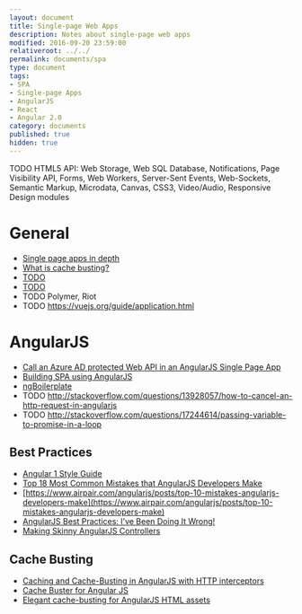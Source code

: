 ```yaml
---
layout: document
title: Single-page Web Apps
description: Notes about single-page web apps
modified: 2016-09-20 23:59:00
relativeroot: ../../
permalink: documents/spa
type: document
tags:
- SPA
- Single-page Apps
- AngularJS
- React
- Angular 2.0
category: documents
published: true
hidden: true
---
```


TODO HTML5 API: Web Storage, Web SQL Database, Notifications, Page Visibility API, Forms, Web Workers, Server-Sent Events, Web-Sockets, Semantic Markup, Microdata, Canvas, CSS3, Video/Audio, Responsive Design modules

# General

 - [Single page apps in depth](http://singlepageappbook.com/)
 - [What is cache busting?](http://curtistimson.co.uk/front-end-dev/what-is-cache-busting/)
 - [TODO](https://www.quora.com/React-Angular-Meteor-Ember-Vue-etc-In-what-specific-cases-would-you-choose-to-use-one-framework-or-the-other)
 - [TODO](https://vuejs.org/guide/comparison.html)
 - TODO Polymer, Riot
 - TODO https://vuejs.org/guide/application.html

# AngularJS

 - [Call an Azure AD protected Web API in an AngularJS Single Page App](https://github.com/Azure-Samples/active-directory-angularjs-singlepageapp-dotnet-webapi)
 - [Building SPA using AngularJS](http://bitoftech.net/2014/01/13/building-spa-using-angularjs-part-1/)
 - [ngBoilerplate](http://ngbp.github.io/ngbp/#/home)
 - TODO http://stackoverflow.com/questions/13928057/how-to-cancel-an-http-request-in-angularjs
 - TODO http://stackoverflow.com/questions/17244614/passing-variable-to-promise-in-a-loop

## Best Practices

 - [Angular 1 Style Guide](https://github.com/johnpapa/angular-styleguide/blob/master/a1/README.md#bindable-members-up-top)
 - [Top 18 Most Common Mistakes that AngularJS Developers Make](https://www.toptal.com/angular-js/top-18-most-common-angularjs-developer-mistakes)
 - [https://www.airpair.com/angularjs/posts/top-10-mistakes-angularjs-developers-make](https://www.airpair.com/angularjs/posts/top-10-mistakes-angularjs-developers-make)
 - [AngularJS Best Practices: I’ve Been Doing It Wrong!](http://artandlogic.com/2013/05/ive-been-doing-it-wrong-part-1-of-3/)
 - [Making Skinny AngularJS Controllers](https://scotch.io/tutorials/making-skinny-angularjs-controllers)

## Cache Busting

 - [Caching and Cache-Busting in AngularJS with HTTP interceptors](http://blog.johnnyreilly.com/2014/10/caching-and-cache-busting-in-angularjs-with-http-interceptors.html)
 - [Cache Buster for Angular JS](https://github.com/saintmac/angular-cache-buster)
 - [Elegant cache-busting for AngularJS HTML assets](https://gist.github.com/ProLoser/6181026)
